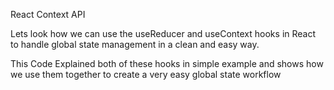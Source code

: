 React Context API

Lets look how we can use the useReducer and useContext hooks 
in React to handle global state management in a clean and easy way.

This Code Explained both of these hooks in simple example and shows how we use them together to create a very easy global state workflow